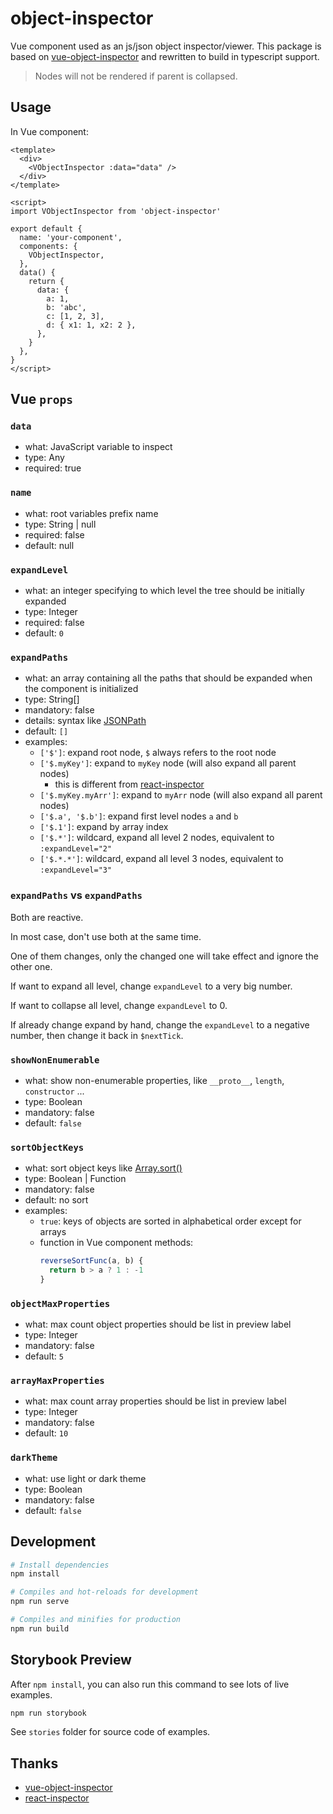 # object-inspector

Vue component used as an js/json object inspector/viewer.
This package is based on [vue-object-inspector](https://github.com/vikyd/vue-object-inspector) and rewritten to build in typescript support.

> Nodes will not be rendered if parent is collapsed.

## Usage

In Vue component:

```vue
<template>
  <div>
    <VObjectInspector :data="data" />
  </div>
</template>

<script>
import VObjectInspector from 'object-inspector'

export default {
  name: 'your-component',
  components: {
    VObjectInspector,
  },
  data() {
    return {
      data: {
        a: 1,
        b: 'abc',
        c: [1, 2, 3],
        d: { x1: 1, x2: 2 },
      },
    }
  },
}
</script>
```

## Vue `props`

### `data`

- what: JavaScript variable to inspect
- type: Any
- required: true

### `name`

- what: root variables prefix name
- type: String | null
- required: false
- default: null

### `expandLevel`

- what: an integer specifying to which level the tree should be initially expanded
- type: Integer
- required: false
- default: `0`

### `expandPaths`

- what: an array containing all the paths that should be expanded when the component is initialized
- type: String[]
- mandatory: false
- details: syntax like [JSONPath](https://goessner.net/articles/JsonPath/)
- default: `[]`
- examples:
  - `['$']`: expand root node, `$` always refers to the root node
  - `['$.myKey']`: expand to `myKey` node (will also expand all parent nodes)
    - this is different from [react-inspector](https://github.com/storybookjs/react-inspector)
  - `['$.myKey.myArr']`: expand to `myArr` node (will also expand all parent nodes)
  - `['$.a', '$.b']`: expand first level nodes `a` and `b`
  - `['$.1']`: expand by array index
  - `['$.*']`: wildcard, expand all level 2 nodes, equivalent to `:expandLevel="2"`
  - `['$.*.*']`: wildcard, expand all level 3 nodes, equivalent to `:expandLevel="3"`

### `expandPaths` vs `expandPaths`

Both are reactive.

In most case, don't use both at the same time.

One of them changes, only the changed one will take effect and ignore the other one.

If want to expand all level, change `expandLevel` to a very big number.

If want to collapse all level, change `expandLevel` to 0.

If already change expand by hand, change the `expandLevel` to a negative number, then change it back in `$nextTick`.

### `showNonEnumerable`

- what: show non-enumerable properties, like `__proto__`, `length`, `constructor` ...
- type: Boolean
- mandatory: false
- default: `false`

### `sortObjectKeys`

- what: sort object keys like [Array.sort()](https://developer.mozilla.org/en-US/docs/Web/JavaScript/Reference/Global_Objects/Array/sort)
- type: Boolean | Function
- mandatory: false
- default: no sort
- examples:
  - `true`: keys of objects are sorted in alphabetical order except for arrays
  - function in Vue component methods:
    ```js
    reverseSortFunc(a, b) {
      return b > a ? 1 : -1
    }
    ```

### `objectMaxProperties`

- what: max count object properties should be list in preview label
- type: Integer
- mandatory: false
- default: `5`

### `arrayMaxProperties`

- what: max count array properties should be list in preview label
- type: Integer
- mandatory: false
- default: `10`

### `darkTheme`

- what: use light or dark theme
- type: Boolean
- mandatory: false
- default: `false`

## Development

```sh
# Install dependencies
npm install

# Compiles and hot-reloads for development
npm run serve

# Compiles and minifies for production
npm run build
```

## Storybook Preview

After `npm install`, you can also run this command to see lots of live examples.

```sh
npm run storybook
```

See `stories` folder for source code of examples.

## Thanks

- [vue-object-inspector](https://github.com/vikyd/vue-object-inspector)
- [react-inspector](https://github.com/storybookjs/react-inspector)
